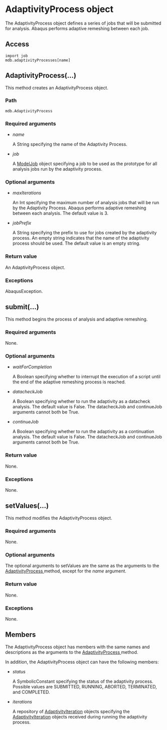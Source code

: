 # AdaptivityProcess object

The AdaptivityProcess object defines a series of jobs that will be submitted for analysis. Abaqus performs adaptive remeshing between each job.

## Access

```
import job
mdb.adaptivityProcesses[name]
```

## AdaptivityProcess(...)



This method creates an AdaptivityProcess object.



### Path

```
mdb.AdaptivityProcess
```

### Required arguments

- *name*

  A String specifying the name of the Adaptivity Process.

- *job*

  A [ModelJob](https://help.3ds.com/2022/english/DSSIMULIA_Established/SIMACAEKERRefMap/simaker-c-modeljobpyc.htm?ContextScope=all) object specifying a job to be used as the prototype for all analysis jobs run by the adaptivity process.

### Optional arguments

- *maxIterations*

  An Int specifying the maximum number of analysis jobs that will be run by the Adaptivity Process. Abaqus performs adaptive remeshing between each analysis. The default value is 3.

- *jobPrefix*

  A String specifying the prefix to use for jobs created by the adaptivity process. An empty string indicates that the name of the adaptivity process should be used. The default value is an empty string.

### Return value

An AdaptivityProcess object.

### Exceptions

AbaqusException.



## submit(...)



This method begins the process of analysis and adaptive remeshing.



### Required arguments

None.

### Optional arguments

- *waitForCompletion*

  A Boolean specifying whether to interrupt the execution of a script until the end of the adaptive remeshing process is reached.

- *datacheckJob*

  A Boolean specifying whether to run the adaptivity as a datacheck analysis. The default value is False. The datacheckJob and continueJob arguments cannot both be True.

- *continueJob*

  A Boolean specifying whether to run the adaptivity as a continuation analysis. The default value is False. The datacheckJob and continueJob arguments cannot both be True.

### Return value

None.

### Exceptions

None.



## setValues(...)



This method modifies the AdaptivityProcess object.



### Required arguments

None.

### Optional arguments

The optional arguments to setValues are the same as the arguments to the [AdaptivityProcess ](https://help.3ds.com/2022/english/DSSIMULIA_Established/SIMACAEKERRefMap/simaker-c-adaptivityprocesspyc.htm?ContextScope=all#simaker-adaptivityprocessadaptivityprocesspyc)method, except for the *name* argument.

### Return value

None.

### Exceptions

None.



## Members

The AdaptivityProcess object has members with the same names and descriptions as the arguments to the [AdaptivityProcess ](https://help.3ds.com/2022/english/DSSIMULIA_Established/SIMACAEKERRefMap/simaker-c-adaptivityprocesspyc.htm?ContextScope=all#simaker-adaptivityprocessadaptivityprocesspyc)method.

In addition, the AdaptivityProcess object can have the following members:

- *status*

  A SymbolicConstant specifying the status of the adaptivity process. Possible values are SUBMITTED, RUNNING, ABORTED, TERMINATED, and COMPLETED.

- *iterations*

  A repository of [AdaptivityIteration](https://help.3ds.com/2022/english/DSSIMULIA_Established/SIMACAEKERRefMap/simaker-c-adaptivityiterationpyc.htm?ContextScope=all) objects specifying the [AdaptivityIteration](https://help.3ds.com/2022/english/DSSIMULIA_Established/SIMACAEKERRefMap/simaker-c-adaptivityiterationpyc.htm?ContextScope=all) objects received during running the adaptivity process.